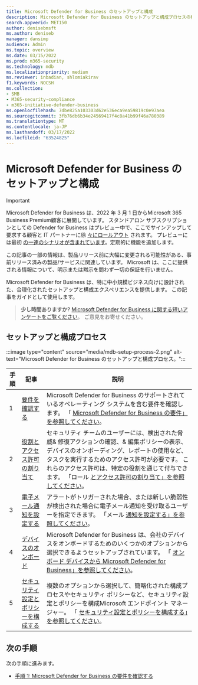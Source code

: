 ```yaml
---
title: Microsoft Defender for Business のセットアップと構成
description: Microsoft Defender for Business のセットアップと構成プロセスの概要を確認する
search.appverid: MET150
author: denisebmsft
ms.author: deniseb
manager: dansimp
audience: Admin
ms.topic: overview
ms.date: 03/15/2022
ms.prod: m365-security
ms.technology: mdb
ms.localizationpriority: medium
ms.reviewer: inbadian, shlomiakirav
f1.keywords: NOCSH
ms.collection:
- SMB
- M365-security-compliance
- m365-initiative-defender-business
ms.openlocfilehash: 7dbe825a103303d62e536eca9ea59819c0e97aea
ms.sourcegitcommit: 3fb76db6b34e24569417f4c8a41b99f46a780389
ms.translationtype: MT
ms.contentlocale: ja-JP
ms.lasthandoff: 03/17/2022
ms.locfileid: "63524825"
---
```

# <a name="set-up-and-configure-microsoft-defender-for-business"></a>Microsoft Defender for Business のセットアップと構成

> [!IMPORTANT]
> Microsoft Defender for Business は、2022 年 3 月 1 日からMicrosoft 365 Business Premium顧客に展開しています。[](../../business-premium/index.md) スタンドアロン サブスクリプションとしての Defender for Business はプレビュー中で、ここでサインアップして要求する顧客と IT パートナーに徐 [々にロールアウト](https://aka.ms/mdb-preview) されます。 プレビューには最初 [の一連のシナリオが含まれています](mdb-tutorials.md#try-these-preview-scenarios)。定期的に機能を追加します。
> 
> この記事の一部の情報は、製品リリース前に大幅に変更される可能性がある、事前リリース済みの製品/サービスに関連しています。 Microsoft は、ここに提供される情報について、明示または黙示を問わず一切の保証を行いません。 

Microsoft Defender for Business は、特に中小規模ビジネス向けに設計された、合理化されたセットアップと構成エクスペリエンスを提供します。 この記事をガイドとして使用します。

>
> **少し時間ありますか?**
> <a href="https://microsoft.qualtrics.com/jfe/form/SV_0JPjTPHGEWTQr4y" target="_blank">Microsoft Defender for Business に関する短いアンケートをご覧ください</a>。 ご意見をお寄せください。
>

## <a name="the-setup-and-configuration-process"></a>セットアップと構成プロセス

:::image type="content" source="media/mdb-setup-process-2.png" alt-text="Microsoft Defender for Business のセットアップと構成プロセス。":::

| 手順  | 記事 | 説明  |
|---------|---------|--------|
| 1 | [要件を確認する](mdb-requirements.md) | Microsoft Defender for Business のサポートされているオペレーティング システムを含む要件を確認します。 「 [Microsoft Defender for Business の要件」を参照してください](mdb-requirements.md)。 |
| 2 | [役割とアクセス許可の割り当て](mdb-roles-permissions.md)     | セキュリティ チームのユーザーには、検出された脅威& 修復アクションの確認、& 編集ポリシーの表示、デバイスのオンボーディング、レポートの使用など、タスクを実行するためのアクセス許可が必要です。 これらのアクセス許可は、特定の役割を通じて付与できます。 「ロール [とアクセス許可の割り当て」を参照してください](mdb-roles-permissions.md)。        |
| 3 | [電子メール通知を設定する](mdb-email-notifications.md) | アラートがトリガーされた場合、または新しい脆弱性が検出された場合に電子メール通知を受け取るユーザーを指定できます。 「メール [通知を設定する」を参照してください](mdb-email-notifications.md)。| 
| 4 | [デバイスのオンボード](mdb-onboard-devices.md)     | Microsoft Defender for Business は、会社のデバイスをオンボードするためのいくつかのオプションから選択できるようセットアップされています。 「 [オンボード デバイスから Microsoft Defender for Business」を参照してください](mdb-onboard-devices.md)。         |
| 5 | [セキュリティ設定とポリシーを構成する](mdb-configure-security-settings.md) | 複数のオプションから選択して、簡略化された構成プロセスやセキュリティ ポリシーなど、セキュリティ設定とポリシーを構成Microsoft エンドポイント マネージャー。 「 [セキュリティ設定とポリシーを構成する」を参照してください](mdb-configure-security-settings.md)。 |

## <a name="next-steps"></a>次の手順

次の手順に進みます。

- [手順 1: Microsoft Defender for Business の要件を確認する](mdb-requirements.md)
